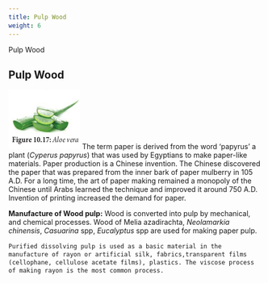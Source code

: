 ```yaml
---
title: Pulp Wood
weight: 6
---
```


Pulp Wood

## Pulp Wood

![Wood pulp](10.17.png "")
The term paper is derived from the word ‘papyrus’ a plant (_Cyperus papyrus_) that was used by Egyptians to make paper-like materials. Paper production is a Chinese invention. The Chinese discovered the paper that was prepared from the inner bark of paper mulberry in 105 A.D. For a long time, the art of paper making remained a monopoly of the Chinese until Arabs learned the technique and improved it around 750 A.D. Invention of printing increased the demand for paper. 

**Manufacture of Wood pulp:**
Wood is converted into pulp by mechanical, and chemical processes. Wood of Melia azadirachta, _Neolamarkia_ _chinensis_, _Casuarina_ spp, _Eucalyptus_ spp are used for making paper pulp.

```hint {role="warn"}
Purified dissolving pulp is used as a basic material in the manufacture of rayon or artificial silk, fabrics,transparent films (cellophane, cellulose acetate films), plastics. The viscose process of making rayon is the most common process.
```
